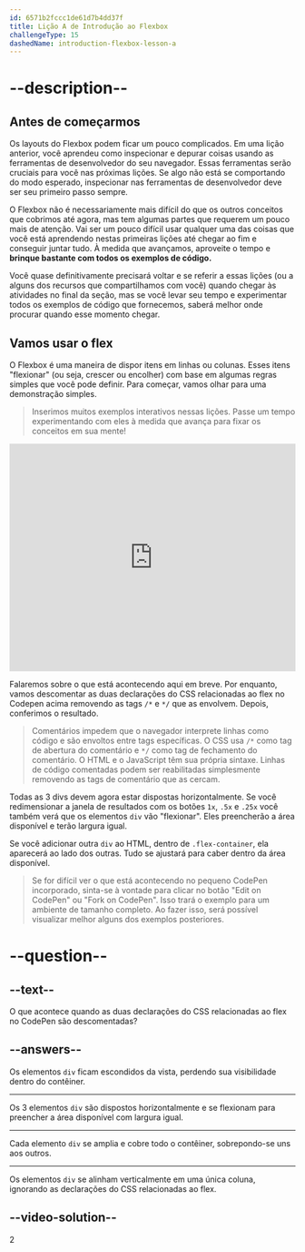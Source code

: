 ```yaml
---
id: 6571b2fccc1de61d7b4dd37f
title: Lição A de Introdução ao Flexbox
challengeType: 15
dashedName: introduction-flexbox-lesson-a
---
```


# --description--

## Antes de começarmos

Os layouts do Flexbox podem ficar um pouco complicados. Em uma lição anterior, você aprendeu como inspecionar e depurar coisas usando as ferramentas de desenvolvedor do seu navegador. Essas ferramentas serão cruciais para você nas próximas lições. Se algo não está se comportando do modo esperado, inspecionar nas ferramentas de desenvolvedor deve ser seu primeiro passo sempre.

O Flexbox não é necessariamente mais difícil do que os outros conceitos que cobrimos até agora, mas tem algumas partes que requerem um pouco mais de atenção. Vai ser um pouco difícil usar qualquer uma das coisas que você está aprendendo nestas primeiras lições até chegar ao fim e conseguir juntar tudo. À medida que avançamos, aproveite o tempo e <strong>brinque bastante com todos os exemplos de código.</strong>

Você quase definitivamente precisará voltar e se referir a essas lições (ou a alguns dos recursos que compartilhamos com você) quando chegar às atividades no final da seção, mas se você levar seu tempo e experimentar todos os exemplos de código que fornecemos, saberá melhor onde procurar quando esse momento chegar.

## Vamos usar o flex

O Flexbox é uma maneira de dispor itens em linhas ou colunas. Esses itens "flexionar" (ou seja, crescer ou encolher) com base em algumas regras simples que você pode definir. Para começar, vamos olhar para uma demonstração simples.

> Inserimos muitos exemplos interativos nessas lições. Passe um tempo experimentando com eles à medida que avança para fixar os conceitos em sua mente!

<iframe allowfullscreen="true" allowpaymentrequest="true" allowtransparency="true"  frameborder="0" height="400" width="100%" name="cp_embed_1" scrolling="no" src="https://codepen.io/TheOdinProjectExamples/embed/QWgNxrp?height=400&amp;default-tab=html%2Cresult&amp;slug-hash=QWgNxrp&amp;editable=true&amp;user=TheOdinProjectExamples&amp;name=cp_embed_1" style="width: 100%; overflow:hidden; display:block;" title="CodePen incorporado" loading="lazy"></iframe>

Falaremos sobre o que está acontecendo aqui em breve. Por enquanto, vamos descomentar as duas declarações do CSS relacionadas ao flex no Codepen acima removendo as tags `/*` e `*/` que as envolvem. Depois, conferimos o resultado.

> Comentários impedem que o navegador interprete linhas como código e são envoltos entre tags específicas. O CSS usa `/*` como tag de abertura do comentário e `*/` como tag de fechamento do comentário. O HTML e o JavaScript têm sua própria sintaxe. Linhas de código comentadas podem ser reabilitadas simplesmente removendo as tags de comentário que as cercam.

Todas as 3 divs devem agora estar dispostas horizontalmente. Se você redimensionar a janela de resultados com os botões `1x`, `.5x` e `.25x` você também verá que os elementos `div` vão "flexionar". Eles preencherão a área disponível e terão largura igual.

Se você adicionar outra `div` ao HTML, dentro de `.flex-container`, ela aparecerá ao lado dos outras. Tudo se ajustará para caber dentro da área disponível.

> Se for difícil ver o que está acontecendo no pequeno CodePen incorporado, sinta-se à vontade para clicar no botão "Edit on CodePen" ou "Fork on CodePen". Isso trará o exemplo para um ambiente de tamanho completo. Ao fazer isso, será possível visualizar melhor alguns dos exemplos posteriores.

# --question--

## --text--

O que acontece quando as duas declarações do CSS relacionadas ao flex no CodePen são descomentadas?

## --answers--

Os elementos `div` ficam escondidos da vista, perdendo sua visibilidade dentro do contêiner.

---

Os 3 elementos `div` são dispostos horizontalmente e se flexionam para preencher a área disponível com largura igual.

---

Cada elemento `div` se amplia e cobre todo o contêiner, sobrepondo-se uns aos outros.

---

Os elementos `div` se alinham verticalmente em uma única coluna, ignorando as declarações do CSS relacionadas ao flex.

## --video-solution--

2

